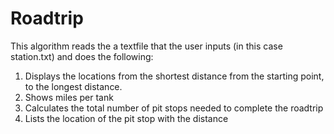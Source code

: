 # Roadtrip

This algorithm reads the a textfile that the user inputs (in this case station.txt) and does the following:

1. Displays the locations from the shortest distance from the starting point, to the longest distance. 
2. Shows miles per tank 
3. Calculates the total number of pit stops needed to complete the roadtrip 
4. Lists the location of the pit stop with the distance
